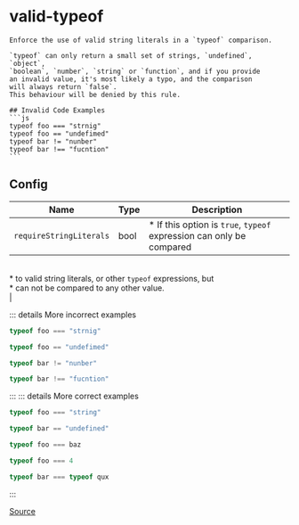 <!--
 generated docs file, do not edit by hand, see xtask/docgen 
-->
# valid-typeof

    Enforce the use of valid string literals in a `typeof` comparison.

    `typeof` can only return a small set of strings, `undefined`, `object`,
    `boolean`, `number`, `string` or `function`, and if you provide
    an invalid value, it's most likely a typo, and the comparison
    will always return `false`.
    This behaviour will be denied by this rule.

    ## Invalid Code Examples
    ```js
    typeof foo === "strnig"
    typeof foo == "undefimed"
    typeof bar != "nunber"
    typeof bar !== "fucntion"
    ```
    
## Config
| Name | Type | Description |
| ---- | ---- | ----------- |
| `requireStringLiterals` | bool | * If this option is `true`, `typeof` expression can only be compared<br>* to valid string literals, or other `typeof` expressions, but<br>* can not be compared to any other value.<br> |

::: details More incorrect examples

```js
typeof foo === "strnig"
```

```js
typeof foo == "undefimed"
```

```js
typeof bar != "nunber"
```

```js
typeof bar !== "fucntion"
```
:::
::: details More correct examples

```js
typeof foo === "string"
```

```js
typeof bar == "undefined"
```

```js
typeof foo === baz
```

```js
typeof foo === 4
```

```js
typeof bar === typeof qux
```
:::

[Source](https://github.com/RDambrosio016/RSLint/tree/master/crates/rslint_core/src/groups/errors/valid_typeof.rs)